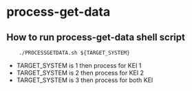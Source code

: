 # process-get-data

## How to run process-get-data shell script
```
    ./PROCESSGETDATA.sh ${TARGET_SYSTEM}
```
- TARGET_SYSTEM is 1 then process for KEI 1
- TARGET_SYSTEM is 2 then process for KEI 2
- TARGET_SYSTEM is 3 then process for both KEI